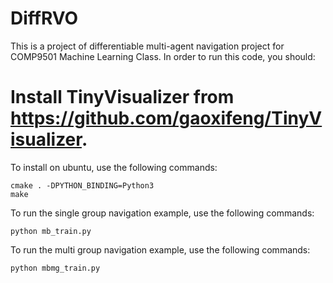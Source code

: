 # DiffRVO
This is a project of differentiable multi-agent navigation project for COMP9501 Machine Learning Class. In order to run this code, you should:

# Install TinyVisualizer from https://github.com/gaoxifeng/TinyVisualizer.

To install on ubuntu, use the following commands:
```
cmake . -DPYTHON_BINDING=Python3
make
```
To run the single group navigation example, use the following commands:
```
python mb_train.py
```
To run the multi group navigation example, use the following commands:
```
python mbmg_train.py
```
